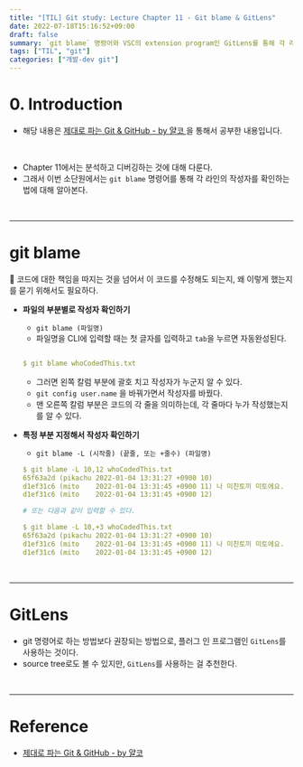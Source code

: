 ```yaml
---
title: "[TIL] Git study: Lecture Chapter 11 - Git blame & GitLens"
date: 2022-07-18T15:16:52+09:00
draft: false
summary: `git blame` 명령어와 VSC의 extension program인 GitLens를 통해 각 라인의 작성자를 확인하는 법을 알아본다.  
tags: ["TIL", "git"]
categories: ["개발-dev git"]
---
```



# 0. Introduction

- 해당 내용은 [제대로 파는 Git & GitHub - by 얄코 ](https://www.inflearn.com/course/%EC%A0%9C%EB%8C%80%EB%A1%9C-%ED%8C%8C%EB%8A%94-%EA%B9%83/dashboard)을 통해서 공부한 내용입니다.

<br>

- Chapter 11에서는 분석하고 디버깅하는 것에 대해 다룬다.  
- 그래서 이번 소단원에서는 `git blame` 명령어를 통해 각 라인의 작성자를 확인하는 법에 대해 알아본다.  

<br>

---
# git blame

🔅 코드에 대한 책임을 따지는 것을 넘어서 이 코드를 수정해도 되는지, 왜 이렇게 했는지를 묻기 위해서도 필요하다.  

- **파일의 부분별로 작성자 확인하기**
    
    
    - `git blame (파일명)`  
    - 파일명을 CLI에 입력할 때는 첫 글자를 입력하고 `tab`을 누르면 자동완성된다.   

    ```yml

    $ git blame whoCodedThis.txt
    ```

    - 그러면 왼쪽 칼럼 부분에 괄호 치고 작성자가 누군지 알 수 있다. 
    - `git config user.name` 을 바꿔가면서 작성자를 바꿨다. 
    - 맨 오른쪽 칼럼 부분은 코드의 각 줄을 의미하는데, 각 줄마다 누가 작성했는지를 알 수 있다. 

- **특정 부분 지정해서 작성자 확인하기**


    - `git blame -L (시작줄) (끝줄, 또는 +줄수) (파일명)`

    ```yml
    $ git blame -L 10,12 whoCodedThis.txt
    65f63a2d (pikachu 2022-01-04 13:31:27 +0900 10) 
    d1ef31c6 (mito    2022-01-04 13:31:45 +0900 11) 나 미친토끼 미토에요.
    d1ef31c6 (mito    2022-01-04 13:31:45 +0900 12)

    # 또는 다음과 같이 입력할 수 있다. 

    $ git blame -L 10,+3 whoCodedThis.txt
    65f63a2d (pikachu 2022-01-04 13:31:27 +0900 10) 
    d1ef31c6 (mito    2022-01-04 13:31:45 +0900 11) 나 미친토끼 미토에요.
    d1ef31c6 (mito    2022-01-04 13:31:45 +0900 12)
    ```


<br>

---
# GitLens 

- git 명령어로 하는 방법보다 권장되는 방법으로, 플러그 인 프로그램인 `GitLens`를 사용하는 것이다.  
- source tree로도 볼 수 있지만, `GitLens`를 사용하는 걸 추천한다.  

<br>

---

# Reference

- [제대로 파는 Git & GitHub - by 얄코](https://www.inflearn.com/course/%EC%A0%9C%EB%8C%80%EB%A1%9C-%ED%8C%8C%EB%8A%94-%EA%B9%83/dashboard)
